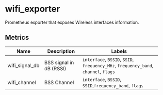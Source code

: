# wifi_exporter

Prometheus exporter that exposes Wireless interfaces information.

## Metrics

| Name  | Description | Labels |
| -- | -- | -- |
| wifi_signal_db | BSS signal in dB (RSSI) | `interface`, `BSSID`, `SSID`, `frequency_MHz`, `frequency_band`, `channel`, `flags` |
| wifi_channel | BSS Channel | `interface`, `BSSID`, `SSID`,`frequency_band`, `flags` |
